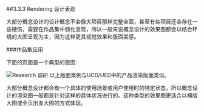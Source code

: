 ##3.3.3 Rendering 设计表现

大部分概念设计的设计概念不会像大项目那样完整全面，甚至有些项目还会存在一些硬伤，需要在作品集中弱化呈现，所以一般来说概念设计的效果图都会以结合环境的大图呈现为主，因为这样更具视觉效果和版面美感。


###作品集应用

下面的页面是一个典型的版面:  

![Research 调研](http://kitpic.makebi.net/id/ucd/id-23.jpg)
以上版面案例与UCD/UED中的产品渲染版面类似。

大部分概念设计都会有一个具体的使用场景或用户使用时的特定状态，所以概念设计的渲染图一般都是针对这样的具体状况进行的。这种类型的效果图更适合以横版大图或全页出血大图的方式体现。

